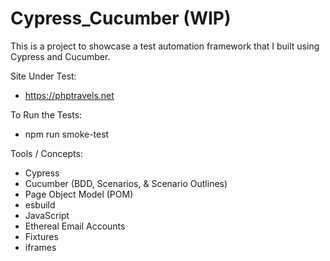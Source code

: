 # Cypress_Cucumber (WIP)
This is a project to showcase a test automation framework that I built using Cypress and Cucumber. 

Site Under Test:
- https://phptravels.net

To Run the Tests:
- npm run smoke-test

Tools / Concepts:
- Cypress
- Cucumber (BDD, Scenarios, & Scenario Outlines)
- Page Object Model (POM)
- esbuild
- JavaScript
- Ethereal Email Accounts
- Fixtures
- iframes





